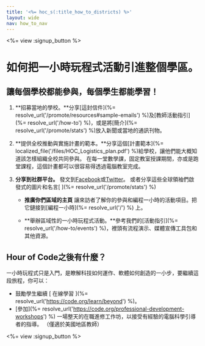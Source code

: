 ```yaml
---
title: '<%= hoc_s(:title_how_to_districts) %>'
layout: wide
nav: how_to_nav
---
```

<%= view :signup_button %>

# 如何把一小時玩程式活動引進整個學區。

## 讓每個學校都能參與，每個學生都能學習！

1. **招募當地的學校。**分享[這封信件](%= resolve_url('/promote/resources#sample-emails') %)及[教師活動指引](%= resolve_url('/how-to') %)，或是將[簡介](%= resolve_url('/promote/stats') %)放入新聞或當地的通訊刊物。

2. **提供全校推動與實施計畫的範本。**分享這個[計畫範本](%= localized_file('/files/HOC_Logistics_plan.pdf') %)給學校，讓他們能大概知道該怎樣組織全校共同參與。 在每一堂數學課，固定教室授課期間，亦或是跑堂課程，這個計畫都可以很容易得透過電腦教室完成。

3. **分享到社群平台。** 發文到[Facebook](https://www.facebook.com/sharer/sharer.php?u=http%3A%2F%2Fhourofcode.com%2Fus)或[Twitter](https://twitter.com/intent/tweet?url=http%3A%2F%2Fhourofcode.com&text=I%27m%20participating%20in%20this%20year%27s%20%23HourOfCode%2C%20are%20you%3F%20%40codeorg&original_referer=https%3A%2F%2Fwww.google.com%2Furl%3Fq%3Dhttps%253A%252F%252Ftwitter.com%252Fshare%253Fhashtags%253D%2526amp%253Brelated%253Dcodeorg%2526amp%253Btext%253DI%252527m%252Bparticipating%252Bin%252Bthis%252Byear%252527s%252B%252523HourOfCode%25252C%252Bare%252Byou%25253F%252B%252540codeorg%2526amp%253Burl%253Dhttp%25253A%25252F%25252Fhourofcode.com%26sa%3DD%26sntz%3D1%26usg%3DAFQjCNE1GLTUbKZfMlEh9Aj5w0iswz6PYQ&related=codeorg&hashtags=)。 或者分享這些全球領袖們啟發式的圖片和名言[ ](%= resolve_url('/promote/stats') %)</p></li> 
    
    - **推廣你們區域的主頁** 讓來訪者了解你的參與和編程一小時的活動項目。把它鏈接到[編程一小時](%= resolve_url('/') %) 上。
    
    - **舉辦區域性的一小時玩程式活動。**參考我們的[活動指引](%= resolve_url('/how-to/events') %)，裡頭有流程演示、媒體宣傳工具包和其他資源。</ol> 
    
    ## Hour of Code之後有什麼？
    
    一小時玩程式只是入門，是瞭解科技如何運作、軟體如何創造的一小步，要繼續這段旅程，你可以：
    
    - 鼓勵學生繼續 [ 在線學習 ](%= resolve_url('https://code.org/learn/beyond') %)。
    - [參加](%= resolve_url('https://code.org/professional-development-workshops') %) 一場整天的在職進修工作坊，以接受有經驗的電腦科學引導者的指導。 （僅適於美國地區教師）
    
    <%= view :signup_button %>